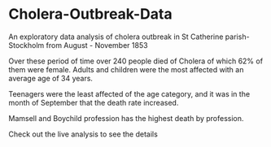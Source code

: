 # Cholera-Outbreak-Data
An exploratory data analysis of cholera outbreak in St Catherine parish- Stockholm from August - November 1853

Over these period of time over 240 people died of Cholera of which 62% of them were female. Adults and children were the most affected with an average age of 34 years.

Teenagers were the least affected of the age category, and it was in the month of September that the death rate increased.

Mamsell and Boychild profession has the highest death by profession.

Check out the live analysis to see the details
